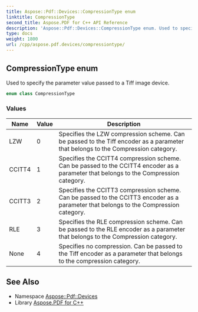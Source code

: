 ```yaml
---
title: Aspose::Pdf::Devices::CompressionType enum
linktitle: CompressionType
second_title: Aspose.PDF for C++ API Reference
description: 'Aspose::Pdf::Devices::CompressionType enum. Used to specify the parameter value passed to a Tiff image device in C++.'
type: docs
weight: 1800
url: /cpp/aspose.pdf.devices/compressiontype/
---
```

## CompressionType enum


Used to specify the parameter value passed to a Tiff image device.

```cpp
enum class CompressionType
```

### Values

| Name | Value | Description |
| --- | --- | --- |
| LZW | 0 | Specifies the LZW compression scheme. Can be passed to the Tiff encoder as a parameter that belongs to the Compression category. |
| CCITT4 | 1 | Specifies the CCITT4 compression scheme. Can be passed to the CCITT4 encoder as a parameter that belongs to the Compression category. |
| CCITT3 | 2 | Specifies the CCITT3 compression scheme. Can be passed to the CCITT3 encoder as a parameter that belongs to the Compression category. |
| RLE | 3 | Specifies the RLE compression scheme. Can be passed to the RLE encoder as a parameter that belongs to the Compression category. |
| None | 4 | Specifies no compression. Can be passed to the Tiff encoder as a parameter that belongs to the compression category. |

## See Also

* Namespace [Aspose::Pdf::Devices](../)
* Library [Aspose.PDF for C++](../../)
